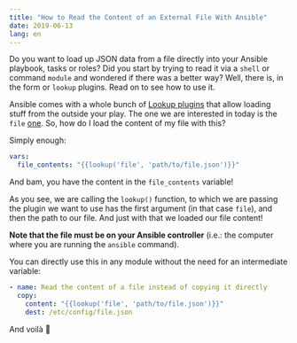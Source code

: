 ```yaml
---
title: "How to Read the Content of an External File With Ansible"
date: 2019-06-13
lang: en
---
```


Do you want to load up JSON data from a file directly into your Ansible
playbook, tasks or roles? Did you start by trying to read it via a `shell` or
command `module` and wondered if there was a better way? Well, there is, in the
form or `lookup` plugins. Read on to see how to use it.

Ansible comes with a whole bunch of [Lookup plugins][lp] that allow loading
stuff from the outside your play. The one we are interested in today is the
`file` [one][flp]. So, how do I load the content of my file with this?

Simply enough:

```yaml
vars:
  file_contents: "{{lookup('file', 'path/to/file.json')}}"
```

And bam, you have the content in the `file_contents` variable!

As you see, we are calling the `lookup()` function, to which we are passing the
plugin we want to use has the first argument (in that case `file`), and then
the path to our file. And just with that we loaded our file content!

**Note that the file must be on your Ansible controller** (i.e.: the computer
where you are running the `ansible` command).

You can directly use this in any module without the need for an intermediate
variable:

```yaml
- name: Read the content of a file instead of copying it directly
  copy:
    content: "{{lookup('file', 'path/to/file.json')}}"
    dest: /etc/config/file.json
```

And voilà 🙂

[lp]: https://docs.ansible.com/ansible/latest/plugins/lookup.html#plugin-list
[flp]: https://docs.ansible.com/ansible/latest/plugins/lookup/file.html

